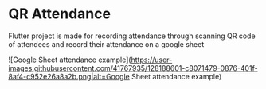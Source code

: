 # QR Attendance

Flutter project is made for recording attendance through scanning QR code of attendees and record their attendance on a google sheet


![Google Sheet attendance example](https://user-images.githubusercontent.com/41767935/128188601-c8071479-0876-401f-8af4-c952e26a8a2b.png|alt=Google Sheet attendance example)

